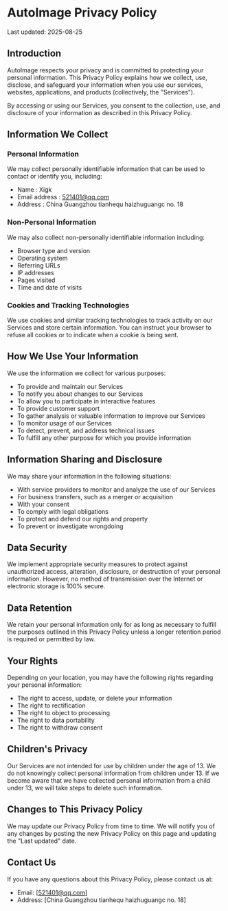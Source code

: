 # AutoImage Privacy Policy

Last updated: 2025-08-25

## Introduction

AutoImage respects your privacy and is committed to protecting your personal information. This Privacy Policy explains how we collect, use, disclose, and safeguard your information when you use our services, websites, applications, and products (collectively, the "Services").

By accessing or using our Services, you consent to the collection, use, and disclosure of your information as described in this Privacy Policy.

## Information We Collect

### Personal Information
We may collect personally identifiable information that can be used to contact or identify you, including:
- Name          :    Xigk
- Email address :    521401@qq.com
- Address       :    China Guangzhou tianhequ haizhuguangc no. 18

### Non-Personal Information
We may also collect non-personally identifiable information including:
- Browser type and version
- Operating system
- Referring URLs
- IP addresses
- Pages visited
- Time and date of visits

### Cookies and Tracking Technologies
We use cookies and similar tracking technologies to track activity on our Services and store certain information. You can instruct your browser to refuse all cookies or to indicate when a cookie is being sent.

## How We Use Your Information

We use the information we collect for various purposes:
- To provide and maintain our Services
- To notify you about changes to our Services
- To allow you to participate in interactive features
- To provide customer support
- To gather analysis or valuable information to improve our Services
- To monitor usage of our Services
- To detect, prevent, and address technical issues
- To fulfill any other purpose for which you provide information

## Information Sharing and Disclosure

We may share your information in the following situations:
- With service providers to monitor and analyze the use of our Services
- For business transfers, such as a merger or acquisition
- With your consent
- To comply with legal obligations
- To protect and defend our rights and property
- To prevent or investigate wrongdoing

## Data Security

We implement appropriate security measures to protect against unauthorized access, alteration, disclosure, or destruction of your personal information. However, no method of transmission over the Internet or electronic storage is 100% secure.

## Data Retention

We retain your personal information only for as long as necessary to fulfill the purposes outlined in this Privacy Policy unless a longer retention period is required or permitted by law.

## Your Rights

Depending on your location, you may have the following rights regarding your personal information:
- The right to access, update, or delete your information
- The right to rectification
- The right to object to processing
- The right to data portability
- The right to withdraw consent

## Children's Privacy

Our Services are not intended for use by children under the age of 13. We do not knowingly collect personal information from children under 13. If we become aware that we have collected personal information from a child under 13, we will take steps to delete such information.

## Changes to This Privacy Policy

We may update our Privacy Policy from time to time. We will notify you of any changes by posting the new Privacy Policy on this page and updating the "Last updated" date.

## Contact Us

If you have any questions about this Privacy Policy, please contact us at:
- Email: [521401@qq.com]
- Address: [China Guangzhou tianhequ haizhuguangc no. 18]